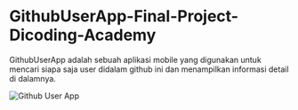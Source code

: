 # GithubUserApp-Final-Project-Dicoding-Academy
GithubUserApp adalah sebuah aplikasi mobile yang digunakan untuk mencari siapa saja user didalam github ini dan menampilkan informasi detail di dalamnya.

![Github User App](https://user-images.githubusercontent.com/65083723/143366872-7005fbb3-63a7-49af-b8ed-61827f1784d6.png)
